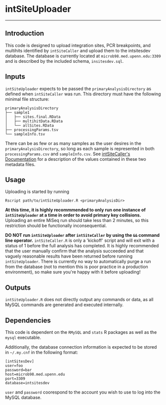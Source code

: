 # intSiteUploader

***


## Introduction
This code is designed to upload integration sites, PCR breakpoints, and multihits identified by `intSiteCaller` and upload them to the intsitesdev database.  The database is currently located at `microb98.med.upenn.edu:3309` and is described by the included schema, `insitesdev.sql`.


## Inputs

`intSiteUploader` expects to be passed the `primaryAnalysisDirectory` as defined when `intSiteCaller` was run.  This directory must have the following minimal file structure:

```
primaryAnalysisDirectory
├── sample1
│   ├── sites.final.RData
│   ├── multihitData.RData
│   └── allSites.RData
├── processingParams.tsv
└── sampleInfo.tsv
```

There can be as few or as many samples as the user desires in the `primaryAnalysisDirectory`, so long as each sample is represented in both `processingParams.csv` and `sampleInfo.csv`.  See [intSiteCaller's Documentation](http://www.github.com/esherm/intSiteCaller) for a description of the values contained in these two metadata files. 

## Usage

Uploading is started by running 
```
Rscript path/to/intSiteUploader.R <primaryAnalysisDir>
```

**At this time, it is highly recommmended to only run one instance of `intSiteUploader` at a time in order to avoid primary key collisions.**  Uploading an entire MiSeq run should take less than 2 minutes, so this restriction should be functionally inconsequential.

**DO NOT run `intSiteUploader` after `intSiteCaller` by using the `&&` command line operator.** `intSiteCaller.R` is only a 'kickoff' script and will exit with a status of 1 before the full analysis has completed.  It is highly recommended that the user manually confirm that the analysis succeeded and that vaguely reasonable results have been returned before running `intSiteUploader`.  There is currently no way to automatically purge a run from the database (not to mention this is poor practice in a production environment), so make sure you're happy with it before uploading!

## Outputs

`intSiteUploader.R` does not directly output any commands or data, as all MySQL commands are generated and executed internally.


## Dependencies

This code is dependent on the `RMySQL` and `stats` R packages as well as the `mysql` executable.

Additionally, the database connection information is expected to be stored in `~/.my.cnf` in the following format:

```
[intSitesDev]
user=foo
password=bar
host=microb98.med.upenn.edu
port=3309
database=intsitesdev
```

`user` and `password` coorespond to the account you wish to use to log into the MySQL database.

